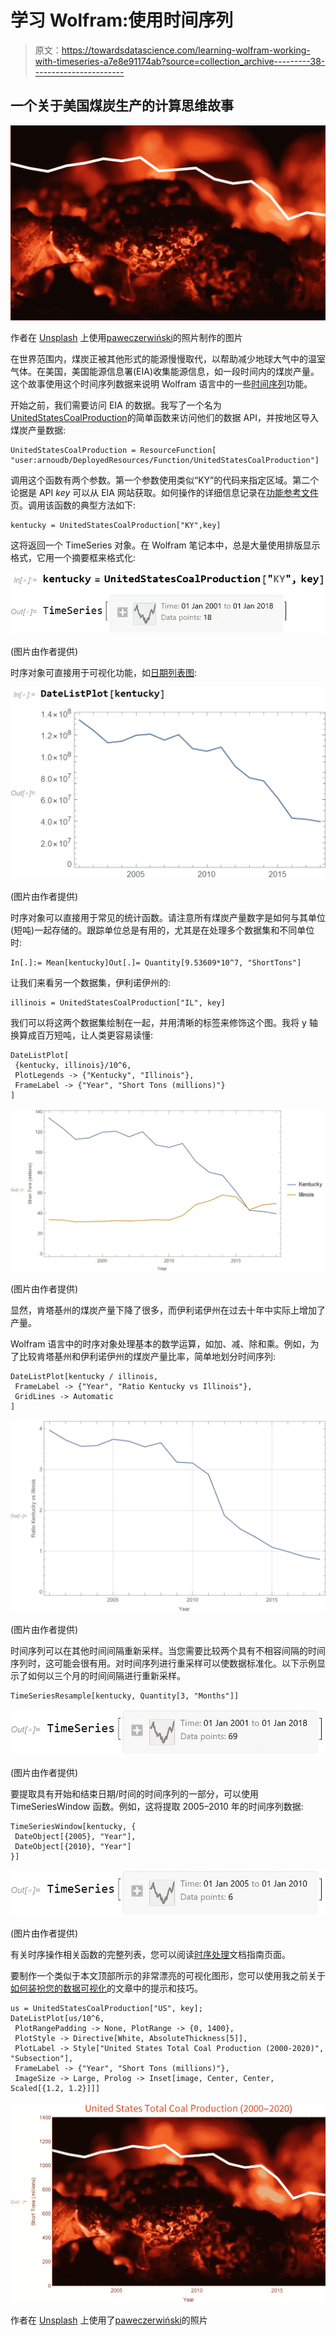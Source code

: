 # 学习 Wolfram:使用时间序列

> 原文：<https://towardsdatascience.com/learning-wolfram-working-with-timeseries-a7e8e91174ab?source=collection_archive---------38----------------------->

## 一个关于美国煤炭生产的计算思维故事

![](img/aa32dcf6f75cb060239c5698e647fd97.png)

作者在 [Unsplash](https://unsplash.com/s/photos/coal?utm_source=unsplash&utm_medium=referral&utm_content=creditCopyText) 上使用[paweczerwiński](https://unsplash.com/@pawel_czerwinski?utm_source=unsplash&utm_medium=referral&utm_content=creditCopyText)的照片制作的图片

在世界范围内，煤炭正被其他形式的能源慢慢取代，以帮助减少地球大气中的温室气体。在美国，美国能源信息署(EIA)收集能源信息，如一段时间内的煤炭产量。这个故事使用这个时间序列数据来说明 Wolfram 语言中的一些[时间序列](https://reference.wolfram.com/language/ref/TimeSeries.html)功能。

开始之前，我们需要访问 EIA 的数据。我写了一个名为[UnitedStatesCoalProduction](https://www.wolframcloud.com/obj/arnoudb/DeployedResources/Function/UnitedStatesCoalProduction)的简单函数来访问他们的数据 API，并按地区导入煤炭产量数据:

```
UnitedStatesCoalProduction = ResourceFunction[
"user:arnoudb/DeployedResources/Function/UnitedStatesCoalProduction"]
```

调用这个函数有两个参数。第一个参数使用类似“KY”的代码来指定区域。第二个论据是 API *key* 可以从 EIA 网站获取。如何操作的详细信息记录在[功能参考文件](https://www.wolframcloud.com/obj/arnoudb/DeployedResources/Function/UnitedStatesCoalProduction)页。调用该函数的典型方法如下:

```
kentucky = UnitedStatesCoalProduction["KY",key]
```

这将返回一个 TimeSeries 对象。在 Wolfram 笔记本中，总是大量使用排版显示格式，它用一个摘要框来格式化:

![](img/e14f8a92385257535b229a132cd51578.png)

(图片由作者提供)

时序对象可直接用于可视化功能，如[日期列表图](https://reference.wolfram.com/language/ref/DateListPlot.html):

![](img/df573597c6cc10592df0e94e27195cb7.png)

(图片由作者提供)

时序对象可以直接用于常见的统计函数。请注意所有煤炭产量数字是如何与其单位(短吨)一起存储的。跟踪单位总是有用的，尤其是在处理多个数据集和不同单位时:

```
In[.]:= Mean[kentucky]Out[.]= Quantity[9.53609*10^7, "ShortTons"]
```

让我们来看另一个数据集，伊利诺伊州的:

```
illinois = UnitedStatesCoalProduction["IL", key]
```

我们可以将这两个数据集绘制在一起，并用清晰的标签来修饰这个图。我将 y 轴换算成百万短吨，让人类更容易读懂:

```
DateListPlot[
 {kentucky, illinois}/10^6,
 PlotLegends -> {"Kentucky", "Illinois"}, 
 FrameLabel -> {"Year", "Short Tons (millions)"}
]
```

![](img/5bb540bb03082024cab7d46431e5c41e.png)

(图片由作者提供)

显然，肯塔基州的煤炭产量下降了很多，而伊利诺伊州在过去十年中实际上增加了产量。

Wolfram 语言中的时序对象处理基本的数学运算，如加、减、除和乘。例如，为了比较肯塔基州和伊利诺伊州的煤炭产量比率，简单地划分时间序列:

```
DateListPlot[kentucky / illinois,
 FrameLabel -> {"Year", "Ratio Kentucky vs Illinois"},
 GridLines -> Automatic
]
```

![](img/6f1c441ee402347a6a0dbc0cacd36923.png)

(图片由作者提供)

时间序列可以在其他时间间隔重新采样。当您需要比较两个具有不相容间隔的时间序列时，这可能会很有用。对时间序列进行重采样可以使数据标准化。以下示例显示了如何以三个月的时间间隔进行重新采样。

```
TimeSeriesResample[kentucky, Quantity[3, "Months"]]
```

![](img/523fde06cb45070ebd88211a8d0bdd47.png)

(图片由作者提供)

要提取具有开始和结束日期/时间的时间序列的一部分，可以使用 TimeSeriesWindow 函数。例如，这将提取 2005–2010 年的时间序列数据:

```
TimeSeriesWindow[kentucky, {
 DateObject[{2005}, "Year"],
 DateObject[{2010}, "Year"]
}]
```

![](img/706d5b31d1eafe5d7c20528d4ed6ab0b.png)

(图片由作者提供)

有关时序操作相关函数的完整列表，您可以阅读[时序处理](https://reference.wolfram.com/language/guide/TimeSeries.html)文档指南页面。

要制作一个类似于本文顶部所示的非常漂亮的可视化图形，您可以使用我之前关于[如何装扮您的数据可视化](/dressing-up-your-data-visualization-da7b41b15c6f)的文章中的提示和技巧。

```
us = UnitedStatesCoalProduction["US", key];
DateListPlot[us/10^6, 
 PlotRangePadding -> None, PlotRange -> {0, 1400},
 PlotStyle -> Directive[White, AbsoluteThickness[5]],
 PlotLabel -> Style["United States Total Coal Production (2000-2020)", "Subsection"], 
 FrameLabel -> {"Year", "Short Tons (millions)"},
 ImageSize -> Large, Prolog -> Inset[image, Center, Center, Scaled[{1.2, 1.2}]]]
```

![](img/278931e4abb1090c8882ed9abb0b32da.png)

作者在 [Unsplash](https://unsplash.com/s/photos/coal?utm_source=unsplash&utm_medium=referral&utm_content=creditCopyText) 上使用了[paweczerwiński](https://unsplash.com/@pawel_czerwinski?utm_source=unsplash&utm_medium=referral&utm_content=creditCopyText)的照片